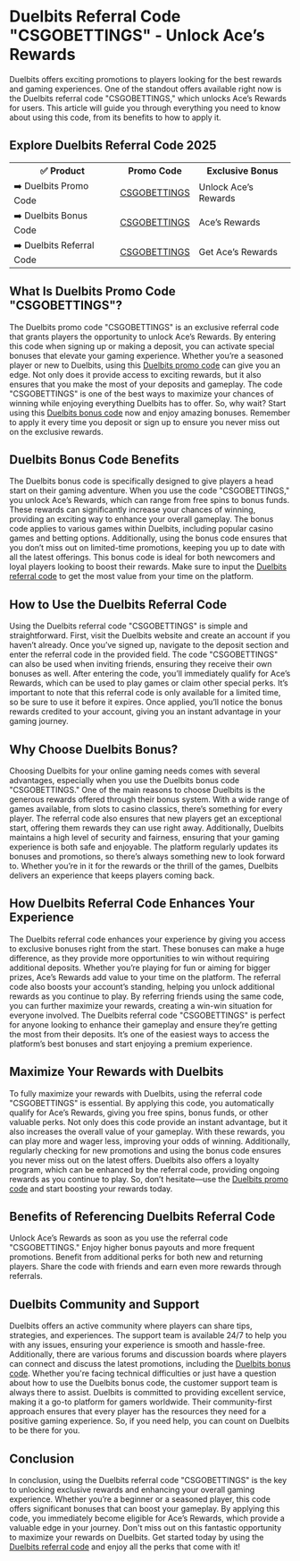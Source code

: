 <h1>Duelbits Referral Code "CSGOBETTINGS" - Unlock Ace’s Rewards</h1>
Duelbits offers exciting promotions to players looking for the best rewards and gaming experiences. One of the standout offers available right now is the Duelbits referral code "CSGOBETTINGS," which unlocks Ace’s Rewards for users. This article will guide you through everything you need to know about using this code, from its benefits to how to apply it.

<h2>Explore Duelbits Referral Code 2025</h2> <table> <tr> <th>✅ Product</th> <th>Promo Code</th> <th>Exclusive Bonus</th> </tr> <tr> <td>➡️ Duelbits Promo Code</td> <td><a href="https://duelbits.com/?a=csgobettings">CSGOBETTINGS</a></td> <td>Unlock Ace’s Rewards</td> </tr> <tr> <td>➡️ Duelbits Bonus Code</td> <td><a href="https://duelbits.com/?a=csgobettings">CSGOBETTINGS</a></td> <td>Ace’s Rewards</td> </tr> <tr> <td>➡️ Duelbits Referral Code</td> <td><a href="https://duelbits.com/?a=csgobettings">CSGOBETTINGS</a></td> <td>Get Ace’s Rewards</td> </tr> </table> <h2>What Is Duelbits Promo Code "CSGOBETTINGS"?</h2>
The Duelbits promo code "CSGOBETTINGS" is an exclusive referral code that grants players the opportunity to unlock Ace’s Rewards. By entering this code when signing up or making a deposit, you can activate special bonuses that elevate your gaming experience. Whether you’re a seasoned player or new to Duelbits, using this <a href="https://duelbits.com/?a=csgobettings">Duelbits promo code</a> can give you an edge. Not only does it provide access to exciting rewards, but it also ensures that you make the most of your deposits and gameplay. The code "CSGOBETTINGS" is one of the best ways to maximize your chances of winning while enjoying everything Duelbits has to offer. So, why wait? Start using this <a href="https://duelbits.com/?a=csgobettings">Duelbits bonus code</a> now and enjoy amazing bonuses. Remember to apply it every time you deposit or sign up to ensure you never miss out on the exclusive rewards.

<h2>Duelbits Bonus Code Benefits</h2>
The Duelbits bonus code is specifically designed to give players a head start on their gaming adventure. When you use the code "CSGOBETTINGS," you unlock Ace’s Rewards, which can range from free spins to bonus funds. These rewards can significantly increase your chances of winning, providing an exciting way to enhance your overall gameplay. The bonus code applies to various games within Duelbits, including popular casino games and betting options. Additionally, using the bonus code ensures that you don’t miss out on limited-time promotions, keeping you up to date with all the latest offerings. This bonus code is ideal for both newcomers and loyal players looking to boost their rewards. Make sure to input the <a href="https://duelbits.com/?a=csgobettings">Duelbits referral code</a> to get the most value from your time on the platform.

<h2>How to Use the Duelbits Referral Code</h2>
Using the Duelbits referral code "CSGOBETTINGS" is simple and straightforward. First, visit the Duelbits website and create an account if you haven’t already. Once you’ve signed up, navigate to the deposit section and enter the referral code in the provided field. The code "CSGOBETTINGS" can also be used when inviting friends, ensuring they receive their own bonuses as well. After entering the code, you’ll immediately qualify for Ace’s Rewards, which can be used to play games or claim other special perks. It’s important to note that this referral code is only available for a limited time, so be sure to use it before it expires. Once applied, you’ll notice the bonus rewards credited to your account, giving you an instant advantage in your gaming journey.

<h2>Why Choose Duelbits Bonus?</h2>
Choosing Duelbits for your online gaming needs comes with several advantages, especially when you use the Duelbits bonus code "CSGOBETTINGS." One of the main reasons to choose Duelbits is the generous rewards offered through their bonus system. With a wide range of games available, from slots to casino classics, there’s something for every player. The referral code also ensures that new players get an exceptional start, offering them rewards they can use right away. Additionally, Duelbits maintains a high level of security and fairness, ensuring that your gaming experience is both safe and enjoyable. The platform regularly updates its bonuses and promotions, so there’s always something new to look forward to. Whether you’re in it for the rewards or the thrill of the games, Duelbits delivers an experience that keeps players coming back.

<h2>How Duelbits Referral Code Enhances Your Experience</h2>
The Duelbits referral code enhances your experience by giving you access to exclusive bonuses right from the start. These bonuses can make a huge difference, as they provide more opportunities to win without requiring additional deposits. Whether you’re playing for fun or aiming for bigger prizes, Ace’s Rewards add value to your time on the platform. The referral code also boosts your account’s standing, helping you unlock additional rewards as you continue to play. By referring friends using the same code, you can further maximize your rewards, creating a win-win situation for everyone involved. The Duelbits referral code "CSGOBETTINGS" is perfect for anyone looking to enhance their gameplay and ensure they’re getting the most from their deposits. It’s one of the easiest ways to access the platform’s best bonuses and start enjoying a premium experience.

<h2>Maximize Your Rewards with Duelbits</h2>
To fully maximize your rewards with Duelbits, using the referral code "CSGOBETTINGS" is essential. By applying this code, you automatically qualify for Ace’s Rewards, giving you free spins, bonus funds, or other valuable perks. Not only does this code provide an instant advantage, but it also increases the overall value of your gameplay. With these rewards, you can play more and wager less, improving your odds of winning. Additionally, regularly checking for new promotions and using the bonus code ensures you never miss out on the latest offers. Duelbits also offers a loyalty program, which can be enhanced by the referral code, providing ongoing rewards as you continue to play. So, don’t hesitate—use the <a href="https://duelbits.com/?a=csgobettings">Duelbits promo code</a> and start boosting your rewards today.

<h2>Benefits of Referencing Duelbits Referral Code</h2>
Unlock Ace’s Rewards as soon as you use the referral code "CSGOBETTINGS."
Enjoy higher bonus payouts and more frequent promotions.
Benefit from additional perks for both new and returning players.
Share the code with friends and earn even more rewards through referrals.
<h2>Duelbits Community and Support</h2>
Duelbits offers an active community where players can share tips, strategies, and experiences. The support team is available 24/7 to help you with any issues, ensuring your experience is smooth and hassle-free. Additionally, there are various forums and discussion boards where players can connect and discuss the latest promotions, including the <a href="https://duelbits.com/?a=csgobettings">Duelbits bonus code</a>. Whether you're facing technical difficulties or just have a question about how to use the Duelbits bonus code, the customer support team is always there to assist. Duelbits is committed to providing excellent service, making it a go-to platform for gamers worldwide. Their community-first approach ensures that every player has the resources they need for a positive gaming experience. So, if you need help, you can count on Duelbits to be there for you.

<h2>Conclusion</h2>
In conclusion, using the Duelbits referral code "CSGOBETTINGS" is the key to unlocking exclusive rewards and enhancing your overall gaming experience. Whether you’re a beginner or a seasoned player, this code offers significant bonuses that can boost your gameplay. By applying this code, you immediately become eligible for Ace’s Rewards, which provide a valuable edge in your journey. Don't miss out on this fantastic opportunity to maximize your rewards on Duelbits. Get started today by using the <a href="https://duelbits.com/?a=csgobettings">Duelbits referral code</a> and enjoy all the perks that come with it!
